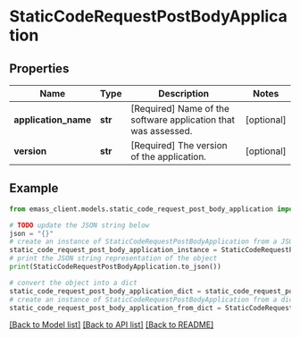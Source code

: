 # StaticCodeRequestPostBodyApplication


## Properties

Name | Type | Description | Notes
------------ | ------------- | ------------- | -------------
**application_name** | **str** | [Required] Name of the software application that was assessed. | [optional] 
**version** | **str** | [Required] The version of the application. | [optional] 

## Example

```python
from emass_client.models.static_code_request_post_body_application import StaticCodeRequestPostBodyApplication

# TODO update the JSON string below
json = "{}"
# create an instance of StaticCodeRequestPostBodyApplication from a JSON string
static_code_request_post_body_application_instance = StaticCodeRequestPostBodyApplication.from_json(json)
# print the JSON string representation of the object
print(StaticCodeRequestPostBodyApplication.to_json())

# convert the object into a dict
static_code_request_post_body_application_dict = static_code_request_post_body_application_instance.to_dict()
# create an instance of StaticCodeRequestPostBodyApplication from a dict
static_code_request_post_body_application_from_dict = StaticCodeRequestPostBodyApplication.from_dict(static_code_request_post_body_application_dict)
```
[[Back to Model list]](../README.md#documentation-for-models) [[Back to API list]](../README.md#documentation-for-api-endpoints) [[Back to README]](../README.md)


